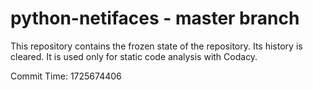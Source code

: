 # python-netifaces - master branch

This repository contains the frozen state of the repository.
Its history is cleared. It is used only for static code
analysis with Codacy.

Commit Time: 1725674406